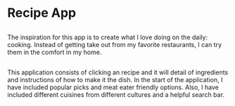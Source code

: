 # Recipe App

##

The inspiration for this app is to create what I love doing on the daily: cooking. Instead of getting take out from my favorite restaurants, I can try them in the comfort in my home.

##

This application consists of clicking an recipe and it will detail of ingredients and instructions of how to make it the dish. In the start of the application, I have included popular picks and meat eater friendly options. Also, I have included different cuisines from different cultures and a helpful search bar.

